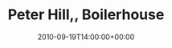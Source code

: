 ---
templateKey: event
guid: 08959fbf-6eab-11ea-99c5-002590d1d1b0
date: 2010-09-19T14:00:00+00:00
eventTime: '11:30-2:30'
title: Peter Hill,, Boilerhouse
artist: Peter Hill,
city: Toronto
venue: Boilerhouse
group: Tim Shia
guests: Christopher Plock
---